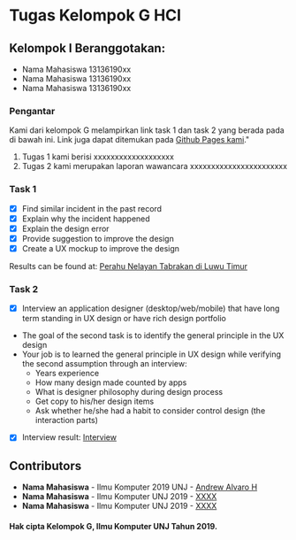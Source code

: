 # Tugas Kelompok G HCI

## Kelompok I Beranggotakan:
* Nama Mahasiswa 13136190xx
* Nama Mahasiswa 13136190xx
* Nama Mahasiswa 13136190xx

### Pengantar
Kami dari kelompok G melampirkan link task 1 dan task 2 yang berada pada di bawah ini. Link juga dapat ditemukan pada [Github Pages kami](https://kelompokg.github.io/kelompok-g-hci/)."
1. Tugas 1 kami berisi xxxxxxxxxxxxxxxxxxx 
2. Tugas 2 kami merupakan laporan wawancara xxxxxxxxxxxxxxxxxxxxxxx

### Task 1
- [x] Find similar incident in the past record
- [x] Explain why the incident happened
- [x] Explain the design error
- [x] Provide suggestion to improve the design
- [x] Create a UX mockup to improve the design

Results can be found at: [Perahu Nelayan Tabrakan di Luwu Timur](https://github.com/KelompokG/kelompok-g-hci/tree/master/Task%201)


### Task 2
- [x] Interview an application designer (desktop/web/mobile) that have long term standing in UX design or have rich design portfolio
- The goal of the second task is to identify the general principle in the UX design
- Your job is to learned the general principle in UX design while verifying the second assumption through an interview:
  - Years experience
  - How many design made counted by apps
  - What is designer philosophy during design process
  - Get copy to his/her design items
  - Ask whether he/she had a habit to consider control design (the interaction parts)
  
- [x] Interview result: [Interview](https://github.com/KelompokG/kelompok-g-hci/tree/master/Task%202)

## Contributors
* **Nama Mahasiswa** - Ilmu Komputer 2019 UNJ - [Andrew Alvaro H](https://github.com/KelompokG)
* **Nama Mahasiswa** - Ilmu Komputer UNJ 2019 - [XXXX](https://github.com/xxx)
* **Nama Mahasiswa** - Ilmu Komputer UNJ 2019 - [XXXX](https://github.com/xxx)

#### Hak cipta Kelompok G, Ilmu Komputer UNJ Tahun 2019.
